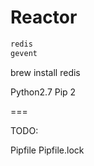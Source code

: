 # Reactor

```requirements.txt
redis
gevent
```

brew install redis


Python2.7
Pip 2

===

TODO:

Pipfile
Pipfile.lock
